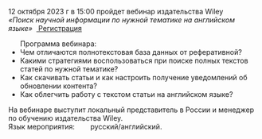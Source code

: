 <p>
12 октября 2023 г в 15:00 пройдет вебинар издательства Wiley
<br>
<i>«Поиск научной информации по нужной тематике на английском языке»</i> &nbsp;<a href="https://register.gotowebinar.com/register/2302227148363217755"> Регистрация </a>
</p>

<ul>
Программа вебинара:
<li> Чем отличаются полнотекстовая база данных от реферативной?
<li> Какими стратегиями воспользоваться при поиске полных текстов статей по нужной тематике?
<li> Как скачивать статьи и как настроить получение уведомлений об обновлении контента?
<li> Как облегчить работу с текстом статьи на английском языке?
</ul>

На вебинаре выступит локальный представитель в России и менеджер по обучению издательства Wiley.
<br>
Язык мероприятия:   &nbsp;&nbsp;&nbsp;&nbsp;&nbsp;&nbsp; русский/английский.
